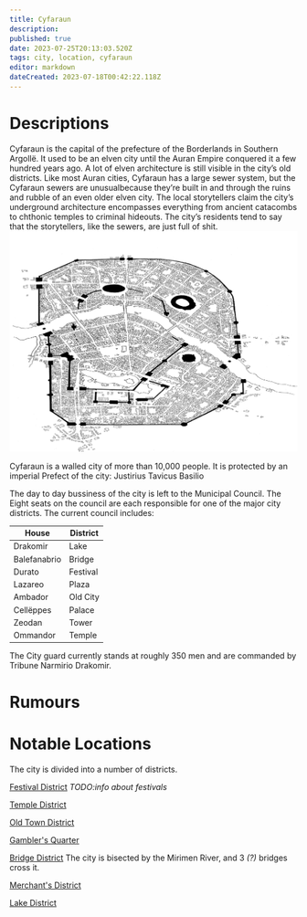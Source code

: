 ```yaml
---
title: Cyfaraun
description: 
published: true
date: 2023-07-25T20:13:03.520Z
tags: city, location, cyfaraun
editor: markdown
dateCreated: 2023-07-18T00:42:22.118Z
---
```


# Descriptions
Cyfaraun is the capital of the prefecture of the Borderlands in Southern Argollë. It used to be an elven city until the Auran Empire conquered it a few hundred years ago. A lot of elven architecture is still visible in the city’s old districts. Like most Auran cities, Cyfaraun has a large sewer system, but the Cyfaraun sewers are unusualbecause they’re built in and through the ruins and rubble of an even older elven city. The local storytellers claim the city’s underground architecture encompasses everything from ancient catacombs to chthonic temples to criminal hideouts. The city’s residents tend to say that the storytellers, like the sewers, are just full of shit. ![city_map.png](/city_map.png)

Cyfaraun is a walled city of more than 10,000 people. It is protected by an imperial Prefect of the city: Justirius Tavicus Basilio

The day to day bussiness of the city is left to the Municipal Council. The Eight seats on the council are each responsible for one of the major city districts. The current council includes:

| House | District|
|------|----------|
| Drakomir | Lake |
| Balefanabrio | Bridge |
|Durato  | Festival|
|Lazareo  |  Plaza|
|Ambador  |  Old City |
|Cellëppes  | Palace|
|Zeodan  |  Tower|
|Ommandor  |  Temple|

The City guard currently stands at roughly 350 men and are commanded by Tribune Narmirio Drakomir.
# Rumours


# Notable Locations
The city is divided into a number of districts.

[Festival District](/locations/cyfaraun/festival_district) *TODO:info about festivals*

[Temple District](/locations/cyfaraun/temple_district)

[Old Town District](/locations/cyfaraun/old_town_district)

[Gambler's Quarter](/locations/cyfaraun/gamblers_quarter)

[Bridge District](/locations/cyfaraun/bridge_district) The city is bisected by the Mirimen River, and 3 *(?)* bridges cross it.

[Merchant's District](/locations/cyfaraun/merchants_district)

[Lake District](/locations/cyfaraun/lake_district)